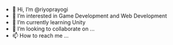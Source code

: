 - 👋 Hi, I’m @riyoprayogi
- 👀 I’m interested in Game Development and Web Development
- 🌱 I’m currently learning Unity
- 💞️ I’m looking to collaborate on ...
- 📫 How to reach me ...

<!---
riyoprayogi/riyoprayogi is a ✨ special ✨ repository because its `README.md` (this file) appears on your GitHub profile.
You can click the Preview link to take a look at your changes.
--->
